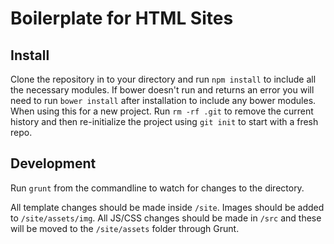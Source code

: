# Boilerplate for HTML Sites

## Install

Clone the repository in to your directory and run `npm install` to include all the necessary modules.
If bower doesn't run and returns an error you will need to run `bower install` after installation to include any bower modules.
When using this for a new project. Run `rm -rf .git` to remove the current history and then re-initialize the project using `git init` to start with a fresh repo.

## Development

Run `grunt` from the commandline to watch for changes to the directory.

All template changes should be made inside `/site`.
Images should be added to `/site/assets/img`.
All JS/CSS changes should be made in `/src` and these will be moved to the `/site/assets` folder through Grunt.